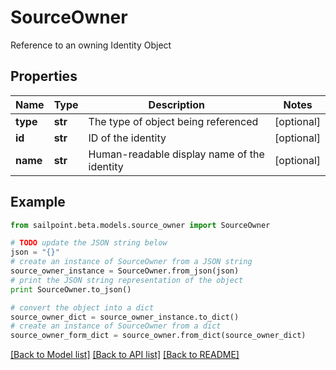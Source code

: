 # SourceOwner

Reference to an owning Identity Object

## Properties
Name | Type | Description | Notes
------------ | ------------- | ------------- | -------------
**type** | **str** | The type of object being referenced | [optional] 
**id** | **str** | ID of the identity | [optional] 
**name** | **str** | Human-readable display name of the identity | [optional] 

## Example

```python
from sailpoint.beta.models.source_owner import SourceOwner

# TODO update the JSON string below
json = "{}"
# create an instance of SourceOwner from a JSON string
source_owner_instance = SourceOwner.from_json(json)
# print the JSON string representation of the object
print SourceOwner.to_json()

# convert the object into a dict
source_owner_dict = source_owner_instance.to_dict()
# create an instance of SourceOwner from a dict
source_owner_form_dict = source_owner.from_dict(source_owner_dict)
```
[[Back to Model list]](../README.md#documentation-for-models) [[Back to API list]](../README.md#documentation-for-api-endpoints) [[Back to README]](../README.md)


